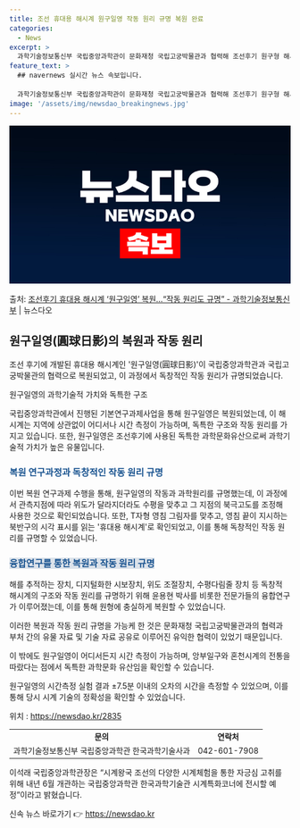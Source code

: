 ```yaml
---
title: 조선 휴대용 해시계 원구일영 작동 원리 규명 복원 완료
categories:
  - News
excerpt: >
  과학기술정보통신부 국립중앙과학관이 문화재청 국립고궁박물관과 협력해 조선후기 원구형 해시계 원구일영(圓球日影)…
feature_text: >
  ## navernews 실시간 뉴스 속보입니다.

  과학기술정보통신부 국립중앙과학관이 문화재청 국립고궁박물관과 협력해 조선후기 원구형 해시계 원구일영(圓球日影)…
image: '/assets/img/newsdao_breakingnews.jpg'
---
```


![뉴스다오 속보](/assets/img/newsdao_breakingnews.jpg)

<p>출처: <a href="https://newsdao.kr/2835" rel="dofollow">조선후기 휴대용 해시계 ‘원구일영’ 복원…“작동 원리도 규명” - 과학기술정보통신부</a> | 뉴스다오</p>

<h2 data-ke-size="size26">원구일영(圓球日影)의 복원과 작동 원리</h2>

조선 후기에 개발된 휴대용 해시계인 '원구일영(圓球日影)'이 국립중앙과학관과 국립고궁박물관의 협력으로 복원되었고, 이 과정에서 독창적인 작동 원리가 규명되었습니다.

<p data-ke-size="size16">원구일영의 과학기술적 가치와 독특한 구조</p>

국립중앙과학관에서 진행된 기본연구과제사업을 통해 원구일영은 복원되었는데, 이 해시계는 지역에 상관없이 어디서나 시간 측정이 가능하며, 독특한 구조와 작동 원리를 가지고 있습니다. 또한, 원구일영은 조선후기에 사용된 독특한 과학문화유산으로써 과학기술적 가치가 높은 유물입니다.

<h3><b><span style="color: #1a5490;">복원 연구과정과 독창적인 작동 원리 규명</span></b></h3>

이번 복원 연구과제 수행을 통해, 원구일영의 작동과 과학원리를 규명했는데, 이 과정에서 관측지점에 따라 위도가 달라지더라도 수평을 맞추고 그 지점의 북극고도를 조정해 사용한 것으로 확인되었습니다. 또한, T자형 영침 그림자를 맞추고, 영침 끝이 지시하는 북반구의 시각 표시를 읽는 '휴대용 해시계'로 확인되었고, 이를 통해 독창적인 작동 원리를 규명할 수 있었습니다.

<h3><b><span style="background-color: #21538527; color: #1a5490;">융합연구를 통한 복원과 작동 원리 규명</span></b></h3>

해를 추적하는 장치, 디지털화한 시보장치, 위도 조절장치, 수평다림줄 장치 등 독창적 해시계의 구조와 작동 원리를 규명하기 위해 윤용현 박사를 비롯한 전문가들의 융합연구가 이루어졌는데, 이를 통해 원형에 충실하게 복원할 수 있었습니다.

이러한 복원과 작동 원리 규명을 가능케 한 것은 문화재청 국립고궁박물관과의 협력과 부처 간의 유물 자료 및 기술 자료 공유로 이루어진 유익한 협력이 있었기 때문입니다.

이 밖에도 원구일영이 어디서든지 시간 측정이 가능하며, 앙부일구와 혼천시계의 전통을 따랐다는 점에서 독특한 과학문화 유산임을 확인할 수 있습니다.

원구일영의 시간측정 실험 결과 ±7.5분 이내의 오차의 시간을 측정할 수 있었으며, 이를 통해 당시 시계 기술의 정확성을 확인할 수 있었습니다.

위치 : https://newsdao.kr/2835

<table>
  <tr>
    <td style="text-align: center; height: 17px;"><b>문의</b></td>
    <td style="text-align: center; height: 17px;"><b>연락처</b></td>
  </tr>
  <tr>
    <td style="text-align: center; height: 17px;">과학기술정보통신부 국립중앙과학관 한국과학기술사과</td>
    <td style="text-align: center; height: 17px;">042-601-7908</td>
  </tr>
</table>

이석래 국립중앙과학관장은 “시계왕국 조선의 다양한 시계체험을 통한 자긍심 고취를 위해 내년 6월 개관하는 국립중앙과학관 한국과학기술관 시계특화코너에 전시할 예정”이라고 밝혔습니다. 

신속 뉴스 바로가기 👉 <a href="https://newsdao.kr" rel="dofollow">https://newsdao.kr</a>



